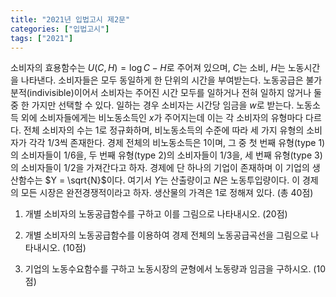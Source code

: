 ```yaml
---
title: "2021년 입법고시 제2문"
categories: ["입법고시"]
tags: ["2021"]
---
```


소비자의 효용함수는 $U(C, H) = \log C - H$로 주어져 있으며, $C$는 소비, $H$는 노동시간을 나타낸다. 소비자들은 모두 동일하게 한 단위의 시간을 부여받는다. 노동공급은 불가분적(indivisible)이어서 소비자는 주어진 시간 모두를 일하거나 전혀 일하지 않거나 둘 중 한 가지만 선택할 수 있다. 일하는 경우 소비자는 시간당 임금을 $w$로 받는다. 노동소득 외에 소비자들에게는 비노동소득인 $x$가 주어지는데 이는 각 소비자의 유형마다 다르다. 전체 소비자의 수는 1로 정규화하며, 비노동소득의 수준에 따라 세 가지 유형의 소비자가 각각 1/3씩 존재한다. 경제 전체의 비노동소득은 1이며, 그 중 첫 번째 유형(type 1)의 소비자들이 1/6을, 두 번째 유형(type 2)의 소비자들이 1/3을, 세 번째 유형(type 3)의 소비자들이 1/2을 가져간다고 하자. 경제에 단 하나의 기업이 존재하며 이 기업의 생산함수는 $Y = \sqrt{N}$이다. 여기서 $Y$는 산출량이고 $N$은 노동투입량이다. 이 경제의 모든 시장은 완전경쟁적이라고 하자. 생산물의 가격은 1로 정해져 있다. (총 40점)

1) 개별 소비자의 노동공급함수를 구하고 이를 그림으로 나타내시오. (20점)

2) 개별 소비자의 노동공급함수를 이용하여 경제 전체의 노동공급곡선을 그림으로 나타내시오. (10점)

3) 기업의 노동수요함수를 구하고 노동시장의 균형에서 노동량과 임금을 구하시오. (10점)
